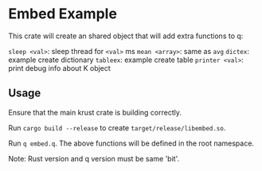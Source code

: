 Embed Example
=============

This crate will create an shared object that will add extra
functions to q:

`sleep <val>`: sleep thread for `<val>` ms
`mean <array>`: same as `avg`
`dictex`: example create dictionary
`tableex`: example create table
`printer <val>`: print debug info about K object


Usage
-----
Ensure that the main krust crate is building correctly.

Run `cargo build --release` to create `target/release/libembed.so`.

Run `q embed.q`. The above functions will be defined in the root namespace.

Note: Rust version and q version must be same 'bit'.
